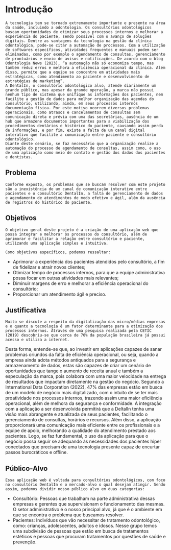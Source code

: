 # Introdução

    A tecnologia tem se tornado extremamente importante e presente na área da saúde, incluindo a odontologia. Os consultórios odontológicos buscam oportunidades de otimizar seus processos internos e melhorar a experiência do paciente, sendo possível com o avanço de soluções digitais. Dentre as vantagens da tecnologia na gestão da clínica odontológica, pode-se citar a automação de processos. Com a utilização de softwares específicos, atividades frequentes e manuais podem ser eliminadas, como por exemplo o agendamento de consultas, gerenciamento de prontuários e envio de avisos e notificações. De acordo com o blog Odontologia News (2023), “a automação não só economiza tempo, mas também reduz erros e melhora a eficiência operacional da clínica. Além disso, permite que a equipe se concentre em atividades mais estratégicas, como atendimento ao paciente e desenvolvimento de estratégias de marketing”.
    A DentalIn, o consultório odontológico alvo, atende diariamente um grande público, mas apesar da grande operação, a marca não possui nenhum tipo de sistema que unifique as informações dos pacientes, nem facilite a gestão de dados para melhor organização das agendas do consultório, utilizando, ainda, em seus processos internos documentação física. Por este motivo ocorrem diversos problemas operacionais, como atrasos e cancelamentos de consultas sem comunicação direta e prévia com uma das secretárias, ausência de um hub que armazene documentos importantes para a viabilização dos procedimentos dentários e histórico do paciente, causando assim perda de informações, e por fim, existe a falta de um canal digital interativo que facilite a comunicação entre paciente e consultório odontológico.
    Diante deste cenário, se faz necessário que a organização realize a automação do processo de agendamento de consultas, assim como, o uso de uma aplicação como meio de contato e gestão dos dados dos pacientes e dentistas.


## Problema

    Conforme exposto, os problemas que se buscam resolver com este projeto são a inexistência de um canal de comunicação interativo entre pacientes e o consultório DentalIn, a falta de gerenciamento de dados e agendamento de atendimentos de modo efetivo e ágil, além da ausência de registros do histórico do paciente.

## Objetivos

    O objetivo geral deste projeto é a criação de uma aplicação web que possa integrar e melhorar os processos do consultório, além de aprimorar e facilitar a relação entre consultório e paciente, utilizando uma aplicação simples e intuitiva.

    Como objetivos específicos, podemos ressaltar:

<ul>
    <li>Aprimorar a experiência dos pacientes atendidos pelo consultório, a fim de fidelizar e atrair novos clientes;</li>
    <li>Otimizar tempo de processos internos, para que a equipe administrativa possa focar em outras atividades mais relevantes;</li>
    <li>Diminuir margens de erro e melhorar a eficiência operacional do consultório;</li>
    <li>Proporcionar um atendimento ágil e preciso.</li>
</ul>

## Justificativa

    Muito se discute a respeito da digitalização das micro/médias empresas e o quanto a tecnologia é um fator determinante para a otimização dos processos internos. Através de uma pesquisa realizada pela CETIC (2019) descobriu-se que cerca de 70% da população brasileira já possui acesso e utiliza a internet. 
Desta forma, entende-se que, ao investir em aplicações capazes de sanar problemas oriundos da falta de eficiência operacional, ou seja, quando a empresa ainda adota métodos antiquados para a segurança e armazenamento de dados, estas são capazes de criar um cenário de oportunidades que tange o aumento de receita anual e também a especulação da marca, pois colabora com uma maior velocidade na entrega de resultados que impactam diretamente na gestão do negócio. 
    Segundo a International Data Corporation (2022), 47% das empresas estão em busca de um modelo de negócio mais digitalizado, com o intuito de se ter mais proatividade nos processos internos, trazendo assim uma maior eficiência operacional, além de melhora da segurança e conformidade. 
    A integração com a aplicação a ser desenvolvida permitirá que a DeltalIn tenha uma visão mais abrangente e atualizada de seus pacientes, facilitando o gerenciamento de consultas, horários e recursos. Além disso, a aplicação proporcionará uma comunicação mais eficiente entre os profissionais e a equipe de apoio, melhorando a qualidade do atendimento prestado aos pacientes. 
    Logo, se faz fundamental, o uso da aplicação para que o negócio possa seguir se adequando às necessidades dos pacientes hiper conectados que precisam de uma tecnologia presente capaz de encurtar passos burocráticos e offline.


## Público-Alvo

    Essa aplicação web é voltada para consultórios odontológicos, com foco no consultório DentalIn e o mercado-alvo o qual desejam atingir. Sendo assim, podemos dividir nosso público alvo em duas categorias:

<ul>
    <li>Consultório: Pessoas que trabalham na parte administrativa dessas empresas e gerentes que supervisionam o funcionamento das mesmas. O setor administrativo é o nosso principal alvo, já que é o ambiente em que se encontra o problema que buscamos resolver.</li>
    <li>Pacientes: Indivíduos que vão necessitar de tratamento odontológico, como: crianças, adolescentes, adultos e idosos. Nesse grupo temos uma subdivisão de pessoas que estão em busca de tratamentos estéticos e pessoas que procuram tratamentos por questões de saúde e prevenção.</li>
</ul>
